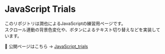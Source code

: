 # JavaScript Trials

このリポジトリは潤也によるJavaScriptの練習用ページです。  
スクロール連動の背景色変化や、ボタンによるテキスト切り替えなどを実装しています。

🔗 公開ページはこちら → [JavaScript_trials](https://junya-code.github.io/JavaScript_trials/)
